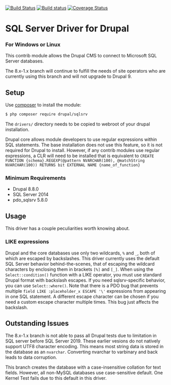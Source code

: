 [![Build Status](https://travis-ci.org/Beakerboy/sqlsrv.svg?branch=8.x-1.x)](https://travis-ci.org/Beakerboy/sqlsrv)
[![Build status](https://ci.appveyor.com/api/projects/status/xk6gh0rtta8d24hg/branch/8.x-1.x?svg=true)](https://ci.appveyor.com/project/Beakerboy/sqlsrv/branch/8.x-1.x)
[![Coverage Status](https://coveralls.io/repos/github/Beakerboy/sqlsrv/badge.svg?branch=8.x-1.x)](https://coveralls.io/github/Beakerboy/sqlsrv?branch=8.x-1.x)

SQL Server Driver for Drupal
=====================

### For Windows or Linux

This contrib module allows the Drupal CMS to connect to Microsoft SQL Server
databases.

The 8.x-1.x branch will continue to fulfill the needs of site operators who
are currently using this branch and will not upgrade to Drupal 9.

Setup
-----

Use [composer](http://getcomposer.org) to install the module:

```bash
$ php composer require drupal/sqlsrv
```

The `drivers/` directory needs to be copied to webroot of your drupal
installation.

Drupal core allows module developers to use regular expressions within SQL
statements. The base installation does not use this feature, so it is not
required for Drupal to install. However, if any contrib modules use regular
expressions, a CLR will need to be installed that is equivalent to 
`CREATE
   FUNCTION {schema}.REGEXP(@pattern NVARCHAR(100), @matchString NVARCHAR(100))
   RETURNS bit EXTERNAL NAME {name_of_function}`

### Minimum Requirements
 * Drupal 8.8.0
 * SQL Server 2014
 * pdo_sqlsrv 5.8.0

Usage
-----

This driver has a couple peculiarities worth knowing about.

### LIKE expressions

Drupal and the core databases use only two wildcards, `%` and `_`, both of which
are escaped by backslashes. This driver currently uses the default SQL Server
behavior behind-the-scenes, that of escaping the wildcard characters by
enclosing them in brackets `[%]` and `[_]`. When using the `Select::condition()`
function with a LIKE operator, you must use standard Drupal format with
backslash escapes. If you need sqlsrv-specific behavior, you can use
`Select::where()`. Note that there is a PDO bug that prevents multiple
`field LIKE :placeholder_x ESCAPE '\'` expressions from appearing in one SQL
statement. A different escape character can be chosen if you need a custom
escape character multiple times. This bug just affects the backslash.

Outstanding Issues
-----
The 8.x-1.x branch is not able to pass all Drupal tests due to limitation in
SQL server before SQL Server 2019. These earlier vesions do not natively
support UTF8 character encoding. This means most string data is stored in the
database as an `nvarchar`. Converting nvarchar to varbinary and back leads to
data corruption.

This branch creates the database with a case-insensitive collation for text
fields. However, all non-MySQL databases use case-sensitive default. One
Kernel Test fails due to this default in this driver.
